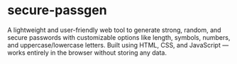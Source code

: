 # secure-passgen
A lightweight and user-friendly web tool to generate strong, random, and secure passwords with customizable options like length, symbols, numbers, and uppercase/lowercase letters. Built using HTML, CSS, and JavaScript — works entirely in the browser without storing any data.
